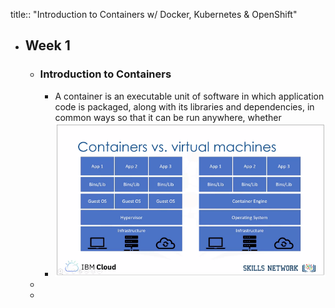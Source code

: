 title:: "Introduction to Containers w/ Docker, Kubernetes & OpenShift"

- ## Week 1
	- ### Introduction to Containers
		- A container is an executable unit of software in which application code is packaged, along with its libraries and dependencies, in common ways so that it can be run anywhere, whether
		- ![image.png](../assets/image_1659713334665_0.png)
	-
	-